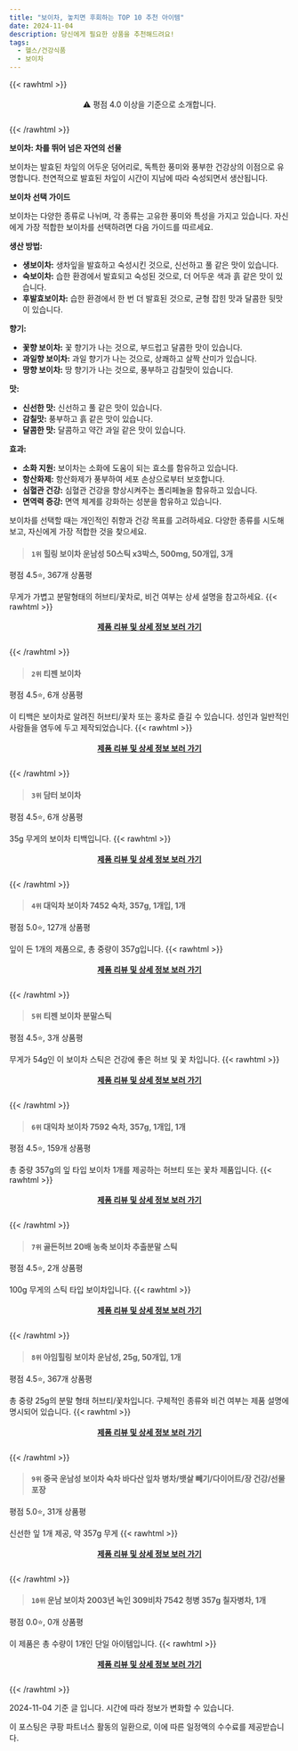 ```yaml
---
title: "보이차, 놓치면 후회하는 TOP 10 추천 아이템"
date: 2024-11-04
description: 당신에게 필요한 상품을 추천해드려요!
tags:
  - 헬스/건강식품
  - 보이차
---
```

{{< rawhtml >}}<div class="toc" style="text-align: center; height: 50px; line-height: 2;">  <p>⚠️ 평점 4.0 이상을 기준으로 소개합니다.<br></p></div> {{< /rawhtml >}}

**보이차: 차를 뛰어 넘은 자연의 선물**

보이차는 발효된 차잎의 어두운 덩어리로, 독특한 풍미와 풍부한 건강상의 이점으로 유명합니다. 천연적으로 발효된 차잎이 시간이 지남에 따라 숙성되면서 생산됩니다.

**보이차 선택 가이드**

보이차는 다양한 종류로 나뉘며, 각 종류는 고유한 풍미와 특성을 가지고 있습니다. 자신에게 가장 적합한 보이차를 선택하려면 다음 가이드를 따르세요.

**생산 방법:**

* **생보이차:** 생차잎을 발효하고 숙성시킨 것으로, 신선하고 풀 같은 맛이 있습니다.
* **숙보이차:** 습한 환경에서 발효되고 숙성된 것으로, 더 어두운 색과 흙 같은 맛이 있습니다.
* **후발효보이차:** 습한 환경에서 한 번 더 발효된 것으로, 균형 잡힌 맛과 달콤한 뒷맛이 있습니다.

**향기:**

* **꽃향 보이차:** 꽃 향기가 나는 것으로, 부드럽고 달콤한 맛이 있습니다.
* **과일향 보이차:** 과일 향기가 나는 것으로, 상쾌하고 살짝 산미가 있습니다.
* **땅향 보이차:** 땅 향기가 나는 것으로, 풍부하고 감칠맛이 있습니다.

**맛:**

* **신선한 맛:** 신선하고 풀 같은 맛이 있습니다.
* **감칠맛:** 풍부하고 흙 같은 맛이 있습니다.
* **달콤한 맛:** 달콤하고 약간 과일 같은 맛이 있습니다.

**효과:**

* **소화 지원:** 보이차는 소화에 도움이 되는 효소를 함유하고 있습니다.
* **항산화제:** 항산화제가 풍부하여 세포 손상으로부터 보호합니다.
* **심혈관 건강:** 심혈관 건강을 향상시켜주는 폴리페놀을 함유하고 있습니다.
* **면역력 증강:** 면역 체계를 강화하는 성분을 함유하고 있습니다.

보이차를 선택할 때는 개인적인 취향과 건강 목표를 고려하세요. 다양한 종류를 시도해보고, 자신에게 가장 적합한 것을 찾으세요.


>#### `1위` 힐링 보이차 운남성 50스틱 x3박스, 500mg, 50개입, 3개
평점 4.5⭐, 367개 상품평

무게가 가볍고 분말형태의 허브티/꽃차로, 비건 여부는 상세 설명을 참고하세요.
{{< rawhtml >}}<div class="toc" style="text-align: center; height: 50px; line-height: 2;"><p><b><a href="https://link.coupang.com/re/AFFSDP?lptag=AF5033054&pageKey=5573453468&itemId=20887289293&vendorItemId=78813608646&traceid=V0-153-933378a7a01a9313&clickBeacon=c07ebc30-9a7f-11ef-bbbc-1692a83670ff%7E3&requestid=20241104163815258017615991&token=31850C%7CMIXED">제품 리뷰 및 상세 정보 보러 가기</a></b><br></p> </div>{{< /rawhtml >}}

>#### `2위` 티젠 보이차
평점 4.5⭐, 6개 상품평

이 티백은 보이차로 알려진 허브티/꽃차 또는 홍차로 즐길 수 있습니다. 성인과 일반적인 사람들을 염두에 두고 제작되었습니다.
{{< rawhtml >}}<div class="toc" style="text-align: center; height: 50px; line-height: 2;"><p><b><a href="https://link.coupang.com/re/AFFSDP?lptag=AF5033054&pageKey=45991&itemId=18812252557&vendorItemId=3864903727&traceid=V0-153-498f37fe662b1eb2&requestid=20241104163815258017615991&token=31850C%7CMIXED">제품 리뷰 및 상세 정보 보러 가기</a></b><br></p> </div>{{< /rawhtml >}}

>#### `3위` 담터 보이차
평점 4.5⭐, 6개 상품평

35g 무게의 보이차 티백입니다.
{{< rawhtml >}}<div class="toc" style="text-align: center; height: 50px; line-height: 2;"><p><b><a href="https://link.coupang.com/re/AFFSDP?lptag=AF5033054&pageKey=83912458&itemId=18172922074&vendorItemId=85322208251&traceid=V0-153-f5567bf96ff3c610&requestid=20241104163815258017615991&token=31850C%7CMIXED">제품 리뷰 및 상세 정보 보러 가기</a></b><br></p> </div>{{< /rawhtml >}}

>#### `4위` 대익차 보이차 7452 숙차, 357g, 1개입, 1개
평점 5.0⭐, 127개 상품평

잎이 든 1개의 제품으로, 총 중량이 357g입니다.
{{< rawhtml >}}<div class="toc" style="text-align: center; height: 50px; line-height: 2;"><p><b><a href="https://link.coupang.com/re/AFFSDP?lptag=AF5033054&pageKey=6052595243&itemId=11097343799&vendorItemId=80556685142&traceid=V0-153-39f372c13a43fef4&clickBeacon=c07ebc30-9a7f-11ef-8707-19146d153353%7E3&requestid=20241104163815258017615991&token=31850C%7CMIXED">제품 리뷰 및 상세 정보 보러 가기</a></b><br></p> </div>{{< /rawhtml >}}

>#### `5위` 티젠 보이차 분말스틱
평점 4.5⭐, 3개 상품평

무게가 54g인 이 보이차 스틱은 건강에 좋은 허브 및 꽃 차입니다.
{{< rawhtml >}}<div class="toc" style="text-align: center; height: 50px; line-height: 2;"><p><b><a href="https://link.coupang.com/re/AFFSDP?lptag=AF5033054&pageKey=7750923234&itemId=18172920024&vendorItemId=85322206216&traceid=V0-153-42430233cb798498&requestid=20241104163815258017615991&token=31850C%7CMIXED">제품 리뷰 및 상세 정보 보러 가기</a></b><br></p> </div>{{< /rawhtml >}}

>#### `6위` 대익차 보이차 7592 숙차, 357g, 1개입, 1개
평점 4.5⭐, 159개 상품평

총 중량 357g의 잎 타입 보이차 1개를 제공하는 허브티 또는 꽃차 제품입니다.
{{< rawhtml >}}<div class="toc" style="text-align: center; height: 50px; line-height: 2;"><p><b><a href="https://link.coupang.com/re/AFFSDP?lptag=AF5033054&pageKey=7400358945&itemId=19153200497&vendorItemId=86542347357&traceid=V0-153-5aa07e8e907d902a&clickBeacon=c07ee340-9a7f-11ef-b19a-7ee279b1f2d2%7E3&requestid=20241104163815258017615991&token=31850C%7CMIXED">제품 리뷰 및 상세 정보 보러 가기</a></b><br></p> </div>{{< /rawhtml >}}

>#### `7위` 골든허브 20배 농축 보이차 추출분말 스틱
평점 4.5⭐, 2개 상품평

100g 무게의 스틱 타입 보이차입니다.
{{< rawhtml >}}<div class="toc" style="text-align: center; height: 50px; line-height: 2;"><p><b><a href="https://link.coupang.com/re/AFFSDP?lptag=AF5033054&pageKey=180344220&itemId=628529927&vendorItemId=4649712060&traceid=V0-153-0358ad1cc4407666&requestid=20241104163815258017615991&token=31850C%7CMIXED">제품 리뷰 및 상세 정보 보러 가기</a></b><br></p> </div>{{< /rawhtml >}}

>#### `8위` 아임힐링 보이차 운남성, 25g, 50개입, 1개
평점 4.5⭐, 367개 상품평

총 중량 25g의 분말 형태 허브티/꽃차입니다. 구체적인 종류와 비건 여부는 제품 설명에 명시되어 있습니다.
{{< rawhtml >}}<div class="toc" style="text-align: center; height: 50px; line-height: 2;"><p><b><a href="https://link.coupang.com/re/AFFSDP?lptag=AF5033054&pageKey=5573453468&itemId=2049679484&vendorItemId=86670535424&traceid=V0-153-933378a7a01a9313&clickBeacon=c07ee340-9a7f-11ef-b8c6-a25a41644cde%7E3&requestid=20241104163815258017615991&token=31850C%7CMIXED">제품 리뷰 및 상세 정보 보러 가기</a></b><br></p> </div>{{< /rawhtml >}}

>#### `9위` 중국 운남성 보이차 숙차 바다산 잎차 병차/뱃살 빼기/다이어트/장 건강/선물포장
평점 5.0⭐, 31개 상품평

신선한 잎 1개 제공, 약 357g 무게
{{< rawhtml >}}<div class="toc" style="text-align: center; height: 50px; line-height: 2;"><p><b><a href="https://link.coupang.com/re/AFFSDP?lptag=AF5033054&pageKey=8174544874&itemId=23358621754&vendorItemId=91059496236&traceid=V0-153-60f7d504f3fd553b&requestid=20241104163815258017615991&token=31850C%7CMIXED">제품 리뷰 및 상세 정보 보러 가기</a></b><br></p> </div>{{< /rawhtml >}}

>#### `10위` 운남 보이차 2003년 녹인 309비차 7542 청병 357g 칠자병차, 1개
평점 0.0⭐, 0개 상품평

이 제품은 총 수량이 1개인 단일 아이템입니다.
{{< rawhtml >}}<div class="toc" style="text-align: center; height: 50px; line-height: 2;"><p><b><a href="https://link.coupang.com/re/AFFSDP?lptag=AF5033054&pageKey=8183698216&itemId=23401890411&vendorItemId=90429083467&traceid=V0-153-9e9e7000e396a63d&clickBeacon=c07ee340-9a7f-11ef-bed8-b66b164c7c66%7E3&requestid=20241104163815258017615991&token=31850C%7CMIXED">제품 리뷰 및 상세 정보 보러 가기</a></b><br></p> </div>{{< /rawhtml >}}


2024-11-04 기준 글 입니다.
시간에 따라 정보가 변화할 수 있습니다.

이 포스팅은 쿠팡 파트너스 활동의 일환으로, 이에 따른 일정액의 수수료를 제공받습니다.